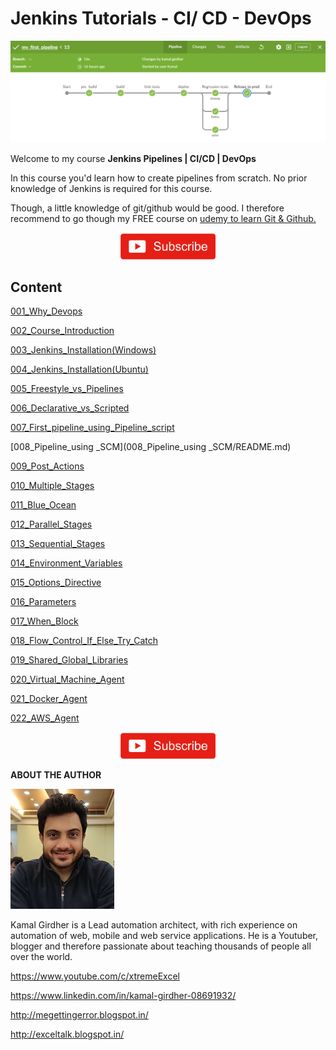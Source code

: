 # Jenkins Tutorials - CI/ CD - DevOps

![CI_CD_Journey](/images/journey.png)

Welcome to my course **Jenkins Pipelines | CI/CD | DevOps**

In this course you'd learn how to create pipelines from scratch. No prior knowledge of Jenkins is required for this course.

Though, a little knowledge of git/github would be good. I therefore recommend to go though my FREE course on [udemy to learn Git & Github.](https://www.udemy.com/course/gitandgithub/?referralCode=2799194A0FCC520AB4C3)


<p align="center">
<a href="https://www.youtube.com/c/xtremeexcel?sub_confirmation=1"><img src="/images/subscribe.gif" width="30%" height="30%"></a>
</p>


## Content

[001_Why_Devops](001_Why_Devops/README.md)

[002_Course_Introduction](002_Course_Introduction/README.md)

[003_Jenkins_Installation(Windows)](003_Jenkins_Installation(Windows)/README.md)

[004_Jenkins_Installation(Ubuntu)](004_Jenkins_Installation(Ubuntu)/README.md)

[005_Freestyle_vs_Pipelines](005_Freestyle_vs_Pipelines/README.md)

[006_Declarative_vs_Scripted](006_Declarative_vs_Scripted/README.md)

[007_First_pipeline_using_Pipeline_script](007_First_pipeline_using_Pipeline_script/README.md)

[008_Pipeline_using _SCM](008_Pipeline_using _SCM/README.md)

[009_Post_Actions](009_Post_Actions/README.md)

[010_Multiple_Stages](010_Multiple_Stages/README.md)

[011_Blue_Ocean](011_Blue_Ocean/README.md)

[012_Parallel_Stages](012_Parallel_Stages/README.md)

[013_Sequential_Stages](013_Sequential_Stages/README.md)

[014_Environment_Variables](014_Environment_Variables/README.md)

[015_Options_Directive](015_Options_Directive/README.md)

[016_Parameters](016_Parameters/README.md)

[017_When_Block](017_When_Block/README.md)

[018_Flow_Control_If_Else_Try_Catch](018_Flow_Control_If_Else_Try_Catch/README.md)

[019_Shared_Global_Libraries](019_Shared_Global_Libraries/README.md)

[020_Virtual_Machine_Agent](020_Virtual_Machine_Agent/README.md)

[021_Docker_Agent](021_Docker_Agent/README.md)

[022_AWS_Agent](022_AWS_Agent/README.md)


<p align="center">
<a href="https://www.youtube.com/c/xtremeexcel?sub_confirmation=1"><img src="/images/subscribe.gif" width="30%" height="30%"></a>
</p>



**ABOUT THE AUTHOR**

![Kamal](images/kamal.png)

Kamal Girdher is a Lead automation architect, with rich experience on automation of web, mobile and web service applications. He is a Youtuber, blogger and therefore passionate about teaching thousands of people all over the world.

https://www.youtube.com/c/xtremeExcel

https://www.linkedin.com/in/kamal-girdher-08691932/

http://megettingerror.blogspot.in/

http://exceltalk.blogspot.in/